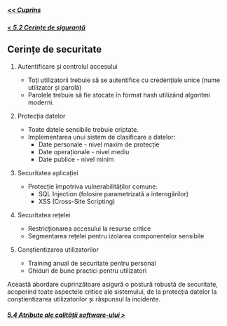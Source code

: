 ##### [<< Cuprins](../Cuprins.md)
##### [< 5.2 Cerințe de siguranță](5.2%20Cerințe%20de%20siguranță.md)
## Cerințe de securitate
1. Autentificare și controlul accesului
    - Toți utilizatorii trebuie să se autentifice cu credențiale unice (nume utilizator și parolă)
    - Parolele trebuie să fie stocate în format hash utilizând algoritmi moderni.

2. Protecția datelor
    - Toate datele sensibile trebuie criptate.
    - Implementarea unui sistem de clasificare a datelor:
        - Date personale - nivel maxim de protecție
        - Date operaționale - nivel mediu
        - Date publice - nivel minim

3. Securitatea aplicației
    - Protecție împotriva vulnerabilităților comune:
        - SQL Injection (folosire parametrizată a interogărilor)
        - XSS (Cross-Site Scripting)

4. Securitatea rețelei
    - Restricționarea accesului la resurse critice
    - Segmentarea rețelei pentru izolarea componentelor sensibile

5. Conștientizarea utilizatorilor
    - Training anual de securitate pentru personal
    - Ghiduri de bune practici pentru utilizatori

Această abordare cuprinzătoare asigură o postură robustă de securitate, acoperind toate aspectele critice ale sistemului, de la protecția datelor la conștientizarea utilizatorilor și răspunsul la incidente.
##### [5.4 Atribute ale calității software-ului >](5.4%20Atribute%20ale%20calității%20software-ului.md)

